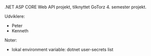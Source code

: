 .NET ASP CORE Web API projekt, tilknyttet GoTorz 4. semester projekt.

Udviklere:
- Peter
- Kenneth


Noter:
- lokal environment variable: dotnet user-secrets list
